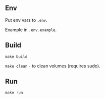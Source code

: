 ## Env
Put env vars to `.env`.

Example in `.env.example`.

## Build
`make build`

`make clean` - to clean volumes (requires sudo).

## Run
`make run`
